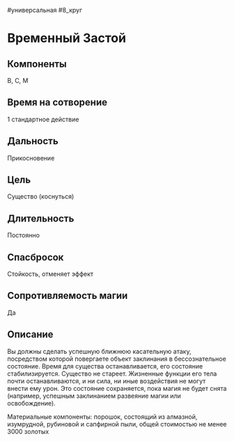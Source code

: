 #универсальная
#8_круг
# Временный Застой

## Компоненты
В, С, М

## Время на сотворение
1 стандартное действие

## Дальность
Прикосновение

## Цель
Существо (коснуться)

## Длительность
Постоянно

## Спасбросок
Стойкость, отменяет эффект

## Сопротивляемость магии
Да

## Описание
Вы должны сделать успешную ближнюю касательную атаку, посредством которой повергаете объект заклинания в бессознательное состояние. Время для существа останавливается, его состояние стабилизируется. Существо не стареет. Жизненные функции его тела почти останавливаются, и ни сила, ни иные воздействия не могут внести ему урон. Это состояние сохраняется, пока магия не будет снята (например, успешным заклинанием развеяние магии или освобождение).

Материальные компоненты: порошок, состоящий из алмазной, изумрудной, рубиновой и сапфирной пыли, общей стоимостью не менее 3000 золотых